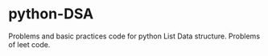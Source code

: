 # python-DSA
Problems and basic practices code for python List Data structure.
Problems of leet code.